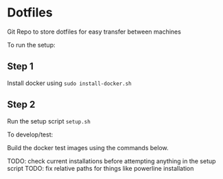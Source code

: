 # Dotfiles

Git Repo to store dotfiles for easy transfer between machines

To run the setup:

## Step 1
Install docker using `sudo install-docker.sh`

## Step 2
Run the setup script `setup.sh`

To develop/test:

Build the docker test images using the commands below.

TODO: check current installations before attempting anything in the setup script
TODO: fix relative paths for things like powerline installation
